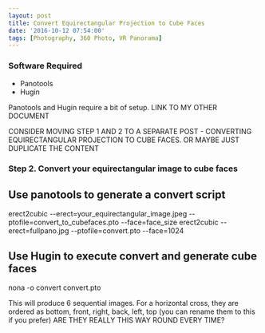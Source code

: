 ```yaml
---
layout: post
title: Convert Equirectangular Projection to Cube Faces
date: '2016-10-12 07:54:00'
tags: [Photography, 360 Photo, VR Panorama]
---
```


### Software Required

* Panotools
* Hugin

Panotools and Hugin require a bit of setup. LINK TO MY OTHER DOCUMENT
 
CONSIDER MOVING STEP 1 AND 2 TO A SEPARATE POST - CONVERTING EQUIRECTANGULAR PROJECTION TO CUBE FACES. OR MAYBE JUST DUPLICATE THE CONTENT

### Step 2. Convert your equirectangular image to cube faces

Use panotools to generate a convert script
---
erect2cubic --erect=your_equirectangular_image.jpeg --ptofile=convert_to_cubefaces.pto --face=face_size
erect2cubic --erect=fullpano.jpg --ptofile=convert.pto --face=1024
 
Use Hugin to execute convert and generate cube faces
---
nona -o convert convert.pto
 
This will produce 6 sequential images. For a horizontal cross, they are ordered as bottom, front, right, back, left, top (you can rename them to this if you prefer) ARE THEY REALLY THIS WAY ROUND EVERY TIME?